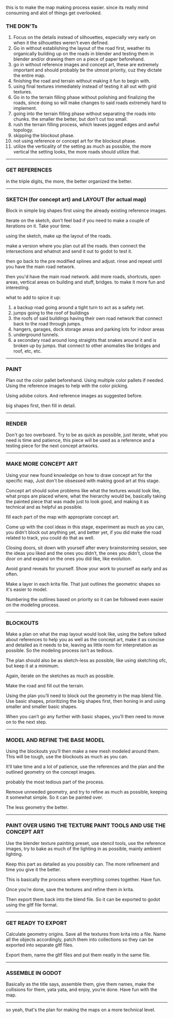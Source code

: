 this is to make the map making process easier. since its really mind consuming and alot of things get overlooked.

### THE DON'Ts

1. Focus on the details instead of silhouettes, especially very early on when it the silhouettes weren't even defined.
2. Go in without establishing the layout of the road first, weather its organically building up on the roads in blender and testing them in blender and/or drawing them on a piece of paper beforehand.
3. go in without reference images and concept art, these are extremely important and should probably be the utmost priority, cuz they dictate the entire map.
4. finishing the road and terrain without making it fun to begin with.
5. using final textures immediately instead of testing it all out with grid textures.
6. Go in to the terrain filling phase without polishing and finalizing the roads, since doing so will make changes to said roads extremely hard to implement.
7. going into the terrain filling phase without separating the roads into chunks. the smaller the better, but don't cut too small.
8. rush the terrain filling process, which leaves jagged edges and awful topology.
9. skipping the blockout phase.
10. not using reference or concept art for the blockout phase.
11. utilize the verticality of the setting as much as possible, the more vertical the setting looks, the more roads should utilize that.

---


### GET REFERENCES

in the triple digits, the more, the better organized the better.

---


### SKETCH (for concept art) and LAYOUT (for actual map)

Block in simple big shapes first using the already existing reference images.

Iterate on the sketch, don't feel bad if you need to make a couple of iterations on it. Take your time.


using the sketch, make up the layout of the roads.

make a version where you plan out all the roads.
then connect the intersections and whatnot and send it out to godot to test it.

then go back to the pre modified splines and adjust.
rinse and repeat until you have the main road network.

then you'd have the main road network. add more roads, shortcuts, open areas, vertical areas on building and stuff, bridges. to make it more fun and interesting.

what to add to spice it up:
1. a backup road going around a tight turn to act as a safety net.
2. jumps going to the roof of buildings
3. the roofs of said buildings having their own road network that connect back to the road through jumps.
4. hangers, garages, dock storage areas and parking lots for indoor areas
5. underground tunnels.
6. a secondary road around long straights that snakes around it and is broken up by jumps. that connect to other anomalies like bridges and roof, etc, etc.

---


### PAINT

Plan out the color pallet beforehand. Using multiple color pallets if needed. Using the reference images to help with the color picking.

Using adobe colors. And reference images as suggested before.

big shapes first, then fill in detail.

---


### RENDER

Don't go too overboard. Try to be as quick as possible, just iterate, what you need is time and patience, this piece will be used as a reference and a testing piece for the next concept artworks.

---


### MAKE MORE CONCEPT ART

Using your new found knowledge on how to draw concept art for the specific map, Just don't be obsessed with making good art at this stage.

Concept art should solve problems like what the textures would look like, what props are placed where, what the hierarchy would be, basically taking the painted piece that was made just to look good, and making it as technical and as helpful as possible.

fill each part of the map with appropriate concept art.

Come up with the cool ideas in this stage, experiment as much as you can, you didn't block out anything yet, and better yet, if you did make the road related to track, you could do that as well.

Closing doors, sit down with yourself after every brainstorming session, see the ideas you liked and the ones you didn’t, the ones you didn't, close the door on and expand on the ones you did like, like evolution.

Avoid grand reveals for yourself. Show your work to yourself as early and as often.

Make a layer in each krita file. That just outlines the geometric shapes so it's easier to model.

Numbering the outlines based on priority so it can be followed even easier on the modeling process.

---


### BLOCKOUTS

Make a plan on what the map layout would look like, using the before talked about references to help you as well as the concept art, make it as concise and detailed as it needs to be, leaving as little room for interpretation as possible. So the modeling process isn't as tedious.

The plan should also be as sketch-less as possible, like using sketching ofc, but keep it at a minimum.

Again, iterate on the sketches as much as possible.

Make the road and fill out the terrain.

Using the plan you’ll need to block out the geometry in the map blend file. Use basic shapes, prioritizing the big shapes first, then honing in and using smaller and smaller basic shapes.

When you can’t go any further with basic shapes, you’ll then need to move on to the next step.

---


### MODEL AND REFINE THE BASE MODEL

Using the blockouts you’ll then make a new mesh modeled around them. This will be tough, use the blockouts as much as you can.

It’ll take time and a lot of patience, use the references and the plan and the outlined geometry on the concept images.

probably the most tedious part of the process.

Remove unneeded geometry, and try to refine as much as possible, keeping it somewhat simple. So it can be painted over.

The less geometry the better.

---

### PAINT OVER USING THE TEXTURE PAINT TOOLS AND USE THE CONCEPT ART

Use the blender texture painting preset, use stencil tools, use the reference images, try to bake as much of the lighting in as possible, mainly ambient lighting.

Keep this part as detailed as you possibly can. The more refinement and time you give it the better.

This is basically the process where everything comes together. Have fun.

Once you’re done, save the textures and refine them in krita.

Then export them back into the blend file. So it can be exported to godot using the gltf file format.

---
### GET READY TO EXPORT

Calculate geometry origins. Save all the textures from krita into a file. Name all the objects accordingly, patch them into collections so they can be exported into separate gltf files.

Export them, name the gltf files and put them neatly in the same file.

---

### ASSEMBLE IN GODOT

Basically as the title says, assemble them, give them names, make the collisions for them, yata yata, and enjoy, you’re done. Have fun with the map.

---

so yeah, that's the plan for making the maps on a more technical level.

